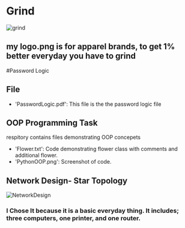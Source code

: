 # Grind
![grind](https://github.com/user-attachments/assets/13efd846-b50d-41d5-9a8e-6cdb95778d08)
## my logo.png is for apparel brands, to get 1% better everyday you have to grind
#Password Logic
## File
- 'PasswordLogic.pdf': This file is the the password logic file
## OOP Programming Task 
respitory contains files demonstrating OOP concepets
- 'Flower.txt': Code demonstrating flower class with comments and additional flower.
- 'PythonOOP.png': Screenshot of code.
## Network Design- Star Topology
![NetworkDesign](https://github.com/user-attachments/assets/dc46a264-4681-4a49-8495-47661f426f85)
### I Chose It because it is a basic everyday thing. It includes; three computers, one printer, and one router.
